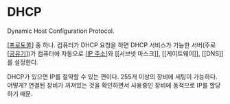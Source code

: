 # DHCP
Dynamic Host Configuration Protocol. 

[[프로토콜]] 중 하나. 컴퓨터가 DHCP 요청을 하면 DHCP 서비스가 가능한 서버(주로 [[공유기]])가 컴퓨터에 자동으로 [[IP 주소]]와 [[서브넷 마스크]], [[게이트웨이]], [[DNS]] 를 설정한다.  

DHCP가 있으면 IP를 절약할 수 있는 편이다. 255개 이상의 장비에 세팅이 가능하다. 어떻게? 연결된 장비가 꺼져있는 것을 확인하면서 사용중인 장비에 동적으로 IP를 할당하기 때문.  


[//begin]: # "Autogenerated link references for markdown compatibility"
[프로토콜]: 프로토콜.md "프로토콜"
[공유기]: 공유기.md "공유기"
[IP 주소]: <IP 주소.md> "IP 주소"
[//end]: # "Autogenerated link references"